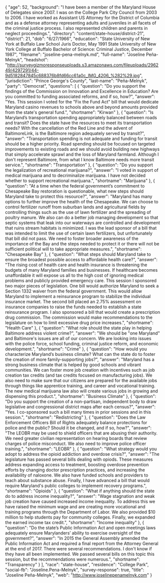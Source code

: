 {
  "age": 52,
  "background": "I have been a member of the Maryland House of Delegates since 2007.  I was on the College Park City Council from 2003 to 2006. I have worked as Assistant US Attorney for the District of Columbia and as a defense attorney representing adults and juveniles in all facets of the criminal justice process.  I also represented children and parents in neglect proceedings.",
  "directory": "content/state-house/district-21",
  "district": 21,
  "dob": "6/27/1966",
  "education": "State University of New York at Buffalo Law School Juris Doctor, May 1991   State University of New York College at Buffalo Bachelor of Science: Criminal Justice, December 1987",
  "filename": "joseline-pena-melnyk.md",
  "full-name": "Joseline Peña-Melnyk",
  "headshot": "http://surveygizmoresponseuploads.s3.amazonaws.com/fileuploads/296249/4297291/44-9d5182847845c688376b8fd66cc61a0c_IMG_4206_%282%29.jpg",
  "jurisdiction": "Prince George's County",
  "last-name": "Peña-Melnyk",
  "party": "Democrat",
  "questions": [
    {
      "question": "Do you support the findings of the Commission on Innovation and Excellence in Education? Are you committed to funding associated reforms, and if so, how?",
      "answer": "Yes.  This session I voted for the \"Fix the Fund Act\" bill that would dedicate Maryland casino revenues to schools above and beyond amounts provided from the state's general fund.",
      "shortname": "Kirwan"
    },
    {
      "question": "Is Maryland’s transportation spending appropriately balanced between roads and transit? Does the state have the resources to meet its transportation needs? With the cancellation of the Red Line and the advent of BaltimoreLink, is the Baltimore region adequately served by transit?",
      "answer": "Transportation spending is not adequate and funding for transit should be a higher priority.  Road spending should be focused on targeted improvements to existing roads and we should avoid building new highways that simply accelerate sprawl and the loss of Maryland farmland.   Although I don't represent Baltimore, from what I know Baltimore needs more transit service.",
      "shortname": "Transportation"
    },
    {
      "question": "Do you support the legalization of recreational marijuana?",
      "answer": "I voted in support of medical marijuana and to decriminalize marijuana.  I have not decided whether to support recreational marijuana.",
      "shortname": "Marijuana"
    },
    {
      "question": "At a time when the federal government’s commitment to Chesapeake Bay restoration is questionable, what new steps should Maryland take to protect this resource?",
      "answer": "Maryland has many options to further improve the health of the Chesapeake.  We can choose to control fertilizer runoff from suburban lands and agricultural fields by controlling things such as the use of lawn fertilizer and the spreading of poultry manure.  We also can do a better job managing development so that septic systems that leak into our waterways are controlled and development that ruins stream habitats is minimized.  I was the lead sponsor of a bill that was intended to limit the use of certain lawn fertilizers, but unfortunately that bill did not pass.  We need to foster broader awareness of the importance of the Bay and the steps needed to protect it or there will not be sufficient political will to take appropriate measures.",
      "shortname": "Chesapeake Bay"
    },
    {
      "question": "What steps should Maryland take to ensure the broadest possible access to affordable health care?",
      "answer": "The rising cost of health care and health insurance is threatening the budgets of many Maryland families and businesses.  If healthcare becomes unaffordable it will expose us all to the high cost of ignoring medical problems and publicly provided emergency care.  This session I sponsored two major pieces of legislation.  One bill would authorize Maryland to seek a Section 1332 waiver from the federal government.  This would allow Maryland to implement a reinsurance program to stabilize the individual insurance market.  The second bill placed an 2.75% assessment on insurance companies to raise the funds needed to establish a state reinsurance program.   I also sponsored a bill that would create a prescription drug commission.  The commission would make recommendations to the legislature on how to limit excessive drug price increases.",
      "shortname": "Health Care"
    },
    {
      "question": "What role should the state play in helping Baltimore address violent crime?",
      "answer": "We should be \"one Maryland\" and Baltimore's issues are all of our concern.  We are looking into issues with the police force, school funding, criminal justice reform, and economic development.",
      "shortname": "Crime"
    },
    {
      "question": "How would you characterize Maryland’s business climate? What can the state do to foster the creation of more family-supporting jobs?",
      "answer": "Maryland has a strong business climate that is helped by good schools and vibrant communities.  We can foster more job creation with incentives such as job creation tax credits (and tax credits focused on manufacturing jobs).  We also need to make sure that our citizens are prepared for the available jobs through things like apprentice training, and career and vocational training.   The new medical marijuana law also will create various jobs in growing and dispensing this product.",
      "shortname": "Business Climate"
    },
    {
      "question": "Do you support the creation of a non-partisan, independent body to draw legislative and congressional district maps after each census?",
      "answer": "Yes.  I co-sponsored such a bill many times in prior sessions and in this session.",
      "shortname": "Redistricting"
    },
    {
      "question": "Does the Law Enforcement Officers Bill of Rights adequately balance protections for police and the public? Should it be changed, and if so, how?",
      "answer": "The LEOBR may be used to shield officers that are abusing their authority.  We need greater civilian representation on hearing boards that review charges of police misconduct.  We also need to improve police officer training.",
      "shortname": "LEOBR"
    },
    {
      "question": "What strategy would you adopt to address the opioid addiction and overdose crisis?",
      "answer": "The legislature has passed several bills dealing with opiods.  These measures address expanding access to treatment, boosting overdose prevention efforts by changing doctor prescription practices, and increasing the availability of naloxone.  We also have funded schools and providers to teach about substance abuse.  Finally, I have advanced a bill that would require Maryland's public colleges to implement recovery programs.",
      "shortname": "Opioids"
    },
    {
      "question": "What if anything should the state do to address income inequality?",
      "answer": "Wage stagnation and weak job creation have caused increased income inequality.  To address this we have raised the minimum wage and are creating more vocational and training programs through the Department of Labor.  We also provided $10 million to help students pay for community colleges.  Finally, we expanded the earned income tax credit.",
      "shortname": "Income inequality"
    },
    {
      "question": "Do the state’s Public Information Act and open meetings laws adequately ensure Marylanders’ ability to exercise oversight of the government?",
      "answer": "In 2015 the General Assembly amended the Public Information Act and required a final report from the Attorney General at the end of 2017.  There were several recommendations.  I don't know if they have all been implemented.  We passed several bills on this topic this session, but the recommendations were numerous.",
      "shortname": "Transparency"
    }
  ],
  "race": "state-house",
  "residence": "College Park",
  "social-fb": "Joseline.Pena-Melnyk",
  "survey-response": true,
  "title": "Joseline Peña-Melnyk",
  "web": "http://www.joselinepenamelnyk.com"
}
